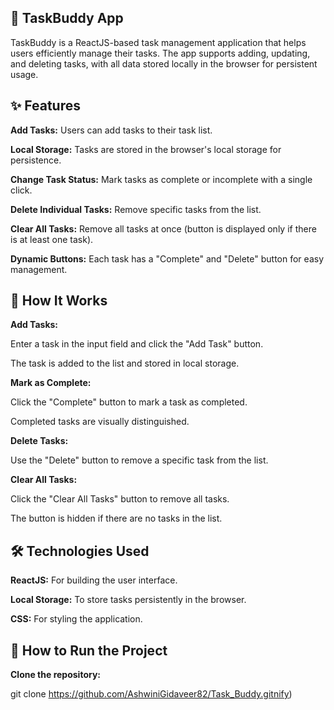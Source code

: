 **🌟 TaskBuddy App**
------------------------------------------------------------------------------------------------------------------------------------------
TaskBuddy is a ReactJS-based task management application that helps users efficiently manage their tasks. The app supports adding, updating, and deleting tasks, with all data stored locally in the browser for persistent usage.

**✨ Features**
------------------------------------------------------------------------------------------------------------------------------------------
**Add Tasks:** Users can add tasks to their task list.

**Local Storage:** Tasks are stored in the browser's local storage for persistence.

**Change Task Status:** Mark tasks as complete or incomplete with a single click.

**Delete Individual Tasks:** Remove specific tasks from the list.

**Clear All Tasks:** Remove all tasks at once (button is displayed only if there is at least one task).

**Dynamic Buttons:** Each task has a "Complete" and "Delete" button for easy management.

**🔧 How It Works**
------------------------------------------------------------------------------------------------------------------------------------------
**Add Tasks:** 

 Enter a task in the input field and click the "Add Task" button.
 
 The task is added to the list and stored in local storage.

**Mark as Complete:**

 Click the "Complete" button to mark a task as completed.
 
 Completed tasks are visually distinguished.

**Delete Tasks:** 

Use the "Delete" button to remove a specific task from the list.

**Clear All Tasks:**

Click the "Clear All Tasks" button to remove all tasks.

 The button is hidden if there are no tasks in the list.

**🛠️ Technologies Used**
------------------------------------------------------------------------------------------------------------------------------------------
**ReactJS:** For building the user interface.

**Local Storage:** To store tasks persistently in the browser.

**CSS:** For styling the application.

**🚀 How to Run the Project**
------------------------------------------------------------------------------------------------------------------------------------------
**Clone the repository:**

git clone https://github.com/AshwiniGidaveer82/Task_Buddy.gitnify)

